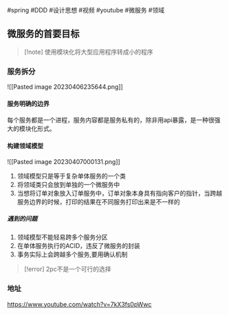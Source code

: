 #spring #DDD #设计思想 #视频 #youtube #微服务 #领域

## 微服务的首要目标

> [!note] 使用模块化将大型应用程序转成小的程序

### 服务拆分

![[Pasted image 20230406235644.png]]

#### 服务明确的边界

每个服务都是一个进程，服务内容都是服务私有的，除非用api暴露，是一种很强大的模块化形式。

#### 构建领域模型
![[Pasted image 20230407000131.png]]

1. 领域模型只是等于复杂单体服务的一个类
2. 将领域类只会放到单独的一个微服务中
3. 当想将订单对象放入订单服务中，订单对象本身具有指向客户的指针，当跨越服务边界的时候，打印的结果在不同服务打印出来是不一样的

##### 遇到的问题

1. 领域模型不能轻易跨多个服务分区
2. 在单体服务执行的ACID，违反了微服务的封装
3. 事务实际上会跨越多个服务,要用确认机制

> [!error] 2pc不是一个可行的选择


### 地址

https://www.youtube.com/watch?v=7kX3fs0pWwc


